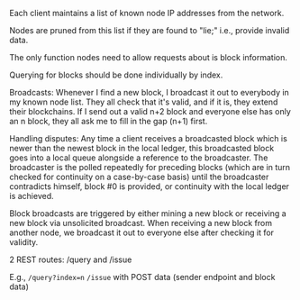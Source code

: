 Each client maintains a list of known node IP addresses from the network.

Nodes are pruned from this list if they are found to "lie;" i.e., provide invalid data.

The only function nodes need to allow requests about is block information.

Querying for blocks should be done individually by index.

Broadcasts: Whenever I find a new block, I broadcast it out to everybody in my known node list. They all check that it's valid, and if it is, they extend their blockchains. If I send out a valid n+2 block and everyone else has only an n block, they all ask me to fill in the gap (n+1) first.

Handling disputes: Any time a client receives a broadcasted block which is newer than the newest block in the local ledger, this broadcasted block goes into a local queue alongside a reference to the broadcaster. The broadcaster is the polled repeatedly for preceding blocks (which are in turn checked for continuity on a case-by-case basis) until the broadcaster contradicts himself, block #0 is provided, or continuity with the local ledger is achieved.

Block broadcasts are triggered by either mining a new block or receiving a new block via unsolicited broadcast.
When receiving a new block from another node, we broadcast it out to everyone else after checking it for validity.

2 REST routes: /query and /issue

E.g.,
`/query?index=n`
`/issue` with POST data (sender endpoint and block data)
